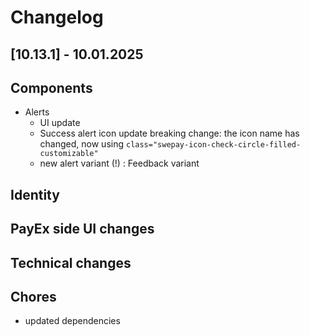 # Changelog

## \[10.13.1\] - 10.01.2025

## Components

- Alerts
  - UI update
  - Success alert icon update breaking change: the icon name has changed, now using `class="swepay-icon-check-circle-filled-customizable"`
  - new alert variant (!) : Feedback variant

## Identity

## PayEx side UI changes

## Technical changes

## Chores

- updated dependencies
